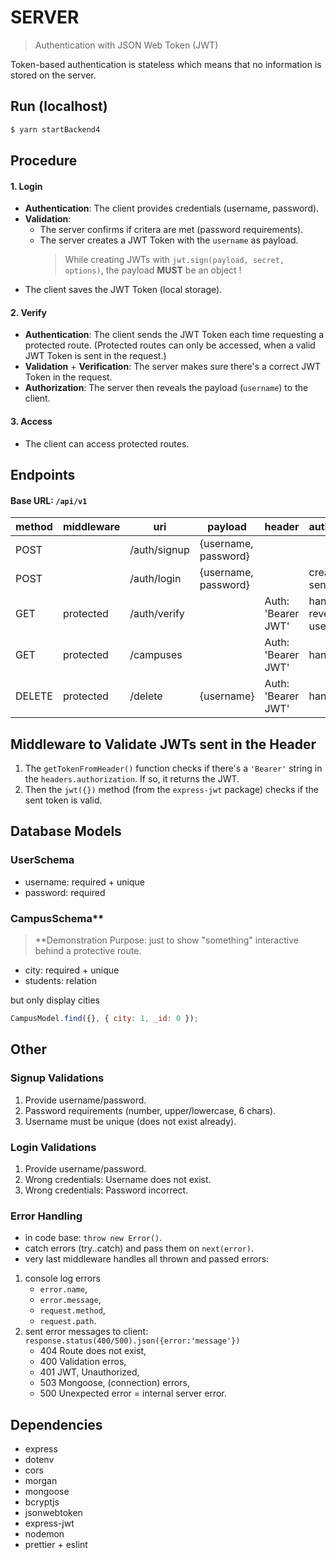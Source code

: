 # SERVER

> Authentication with JSON Web Token (JWT)

Token-based authentication is stateless which means that no information is stored on the server.

## Run (localhost)

```bash
$ yarn startBackend4
```

## Procedure

#### 1. Login

- **Authentication**: The client provides credentials (username, password).
- **Validation**:
  - The server confirms if critera are met (password requirements).
  - The server creates a JWT Token with the `username` as payload.
    > While creating JWTs with `jwt.sign(payload, secret, options)`, the payload **MUST** be an object !
- The client saves the JWT Token (local storage).

#### 2. Verify

- **Authentication**: The client sends the JWT Token each time requesting a protected route. (Protected routes can only be accessed, when a valid JWT Token is sent in the request.)
- **Validation** + **Verification**: The server makes sure there's a correct JWT Token in the request.
- **Authorization**: The server then reveals the payload (`username`) to the client.

#### 3. Access

- The client can access protected routes.

## Endpoints

#### Base URL: `/api/v1`

| method | middleware | uri          | payload              | header             | authentication              |
| ------ | ---------- | ------------ | -------------------- | ------------------ | --------------------------- |
| POST   |            | /auth/signup | {username, password} |                    |                             |
| POST   |            | /auth/login  | {username, password} |                    | create JWT, sent username   |
| GET    | protected  | /auth/verify |                      | Auth: 'Bearer JWT' | handle JWT, reveal username |
| GET    | protected  | /campuses    |                      | Auth: 'Bearer JWT' | handle JWT                  |
| DELETE | protected  | /delete      | {username}           | Auth: 'Bearer JWT' | handle JWT                  |

## Middleware to Validate JWTs sent in the Header

1. The `getTokenFromHeader()` function checks if there's a `'Bearer'` string in the `headers.authorization`. If so, it returns the JWT.
2. Then the `jwt({})` method (from the `express-jwt` package) checks if the sent token is valid.

## Database Models

### UserSchema

- username: required + unique
- password: required

### CampusSchema\*\*

> \*\*Demonstration Purpose: just to show "something" interactive behind a protective route.

- city: required + unique
- students: relation

but only display cities

```javascript
CampusModel.find({}, { city: 1, _id: 0 });
```

## Other

### Signup Validations

1. Provide username/password.
2. Password requirements (number, upper/lowercase, 6 chars).
3. Username must be unique (does not exist already).

### Login Validations

1. Provide username/password.
2. Wrong credentials: Username does not exist.
3. Wrong credentials: Password incorrect.

### Error Handling

- in code base: `throw new Error()`.
- catch errors (try..catch) and pass them on `next(error)`.
- very last middleware handles all thrown and passed errors:

1. console log errors
   - `error.name`,
   - `error.message`,
   - `request.method`,
   - `request.path`.
2. sent error messages to client: `response.status(400/500).json({error:'message'})`
   - 404 Route does not exist,
   - 400 Validation erros,
   - 401 JWT, Unauthorized,
   - 503 Mongoose, (connection) errors,
   - 500 Unexpected error = internal server error.

## Dependencies

- express
- dotenv
- cors
- morgan
- mongoose
- bcryptjs
- jsonwebtoken
- express-jwt
- nodemon
- prettier + eslint